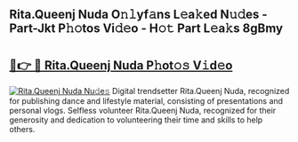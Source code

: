 ## Rita.Queenj Nuda O𝚗𝚕yf𝚊ns L𝚎a𝚔ed N𝚞𝚍es - Part-Jkt P𝚑𝚘tos Vi𝚍𝚎o - H𝚘𝚝 Part L𝚎a𝚔s 8gBmy

# <h2><a href="http://kfeajz.oniu.top/?m=Rita.Queenj+Nuda">🔗👉 🔴 Rita.Queenj Nuda P𝚑ot𝚘𝚜 V𝚒d𝚎o</a></h2>

[![Rita.Queenj Nuda Nu𝚍e𝚜](https://i.imgur.com/0qMVB7G.gif)](http://kfeajz.oniu.top/?m=Rita.Queenj+Nuda)
Digital trendsetter Rita.Queenj Nuda, recognized for publishing dance and lifestyle material, consisting of presentations and personal vlogs. Selfless volunteer Rita.Queenj Nuda, recognized for their generosity and dedication to volunteering their time and skills to help others.  
